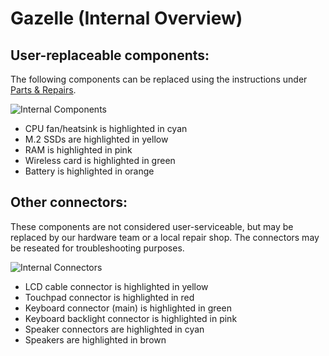 # Gazelle (Internal Overview)

## User-replaceable components:

The following components can be replaced using the instructions under [Parts & Repairs](./repairs.md).

![Internal Components](./img/components-highlighted.jpg)

- CPU fan/heatsink is highlighted in cyan
- M.2 SSDs are highlighted in yellow
- RAM is highlighted in pink
- Wireless card is highlighted in green
- Battery is highlighted in orange

## Other connectors:

These components are not considered user-serviceable, but may be replaced by our hardware team or a local repair shop. The connectors may be reseated for troubleshooting purposes.

![Internal Connectors](./img/connectors-highlighted.jpg)

- LCD cable connector is highlighted in yellow
- Touchpad connector is highlighted in red
- Keyboard connector (main) is highlighted in green
- Keyboard backlight connector is highlighted in pink
- Speaker connectors are highlighted in cyan
- Speakers are highlighted in brown
